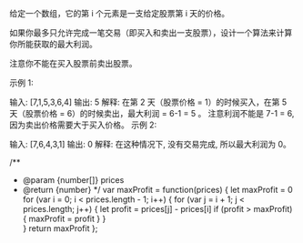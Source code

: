 给定一个数组，它的第 i 个元素是一支给定股票第 i 天的价格。

如果你最多只允许完成一笔交易（即买入和卖出一支股票），设计一个算法来计算你所能获取的最大利润。

注意你不能在买入股票前卖出股票。

示例 1:

输入: [7,1,5,3,6,4]
输出: 5
解释: 在第 2 天（股票价格 = 1）的时候买入，在第 5 天（股票价格 = 6）的时候卖出，最大利润 = 6-1 = 5 。
     注意利润不能是 7-1 = 6, 因为卖出价格需要大于买入价格。
示例 2:

输入: [7,6,4,3,1]
输出: 0
解释: 在这种情况下, 没有交易完成, 所以最大利润为 0。


/**
 * @param {number[]} prices
 * @return {number}
 */
var maxProfit = function(prices) {
    let maxProfit = 0
    for (var i = 0; i < prices.length - 1; i++) {
        for (var j = i + 1; j < prices.length; j++) {
            let profit = prices[j] - prices[i]
            if (profit > maxProfit) {
                maxProfit = profit
            }
        }  
    }
    return maxProfit
};